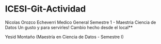 # ICESI-Git-Actividad


Nicolas Orozco Echeverri
Medico General
Semestre 1 - Maestria Ciencia de Datos
Un gusto y para servirles!
Cambio hecho desde el local**


Yesid Montaño (Maestría en Ciencia de Datos - Semestre I)

